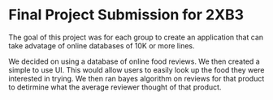 # Final Project Submission for 2XB3

The goal of this project was for each group to create an application that can take advatage of online databases of 10K or more lines.

We decided on using a database of online food reviews. We then created a simple to use UI. This would allow users to easily look up the food they were interested in trying. We then ran bayes algorithm on reviews for that product to detirmine what the average reviewer thought of that product.
